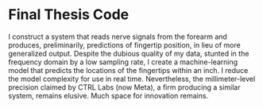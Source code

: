 # Final Thesis Code
I construct a system that reads nerve signals from the forearm and produces, preliminarily, predictions of fingertip position, in lieu of more generalized output. Despite the dubious quality of my data, stunted in the frequency domain by a low sampling rate, I create a machine-learning model that predicts the locations of the fingertips within an inch. I reduce the model complexity for use in real time. Nevertheless, the millimeter-level precision claimed by CTRL Labs (now Meta), a firm producing a similar system, remains elusive. Much space for innovation remains.
